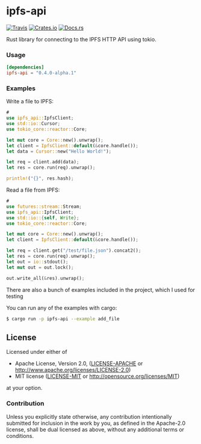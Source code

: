 # ipfs-api

[![Travis](https://img.shields.io/travis/ferristseng/rust-ipfs-api.svg)](https://travis-ci.org/ferristseng/rust-ipfs-api)
[![Crates.io](https://img.shields.io/crates/v/ipfs-api.svg)](https://crates.io/crates/ipfs-api)
[![Docs.rs](https://docs.rs/ipfs-api/badge.svg)](https://docs.rs/ipfs-api/)

Rust library for connecting to the IPFS HTTP API using tokio.

### Usage

```toml
[dependencies]
ipfs-api = "0.4.0-alpha.1"
```

### Examples

Write a file to IPFS:

```rust
#
use ipfs_api::IpfsClient;
use std::io::Cursor;
use tokio_core::reactor::Core;

let mut core = Core::new().unwrap();
let client = IpfsClient::default(&core.handle());
let data = Cursor::new("Hello World!");

let req = client.add(data);
let res = core.run(req).unwrap();

println!("{}", res.hash);
```

Read a file from IPFS:

```rust
#
use futures::stream::Stream;
use ipfs_api::IpfsClient;
use std::io::{self, Write};
use tokio_core::reactor::Core;

let mut core = Core::new().unwrap();
let client = IpfsClient::default(&core.handle());

let req = client.get("/test/file.json").concat2();
let res = core.run(req).unwrap();
let out = io::stdout();
let mut out = out.lock();

out.write_all(&res).unwrap();
```
There are also a bunch of examples included in the project, which
I used for testing

You can run any of the examples with cargo:

```sh
$ cargo run -p ipfs-api --example add_file
```

## License

Licensed under either of

 * Apache License, Version 2.0, ([LICENSE-APACHE](LICENSE-APACHE) or http://www.apache.org/licenses/LICENSE-2.0)
 * MIT license ([LICENSE-MIT](LICENSE-MIT) or http://opensource.org/licenses/MIT)

at your option.

### Contribution

Unless you explicitly state otherwise, any contribution intentionally submitted for inclusion in the work by you, as defined in the Apache-2.0 license, shall be dual licensed as above, without any additional terms or conditions.
